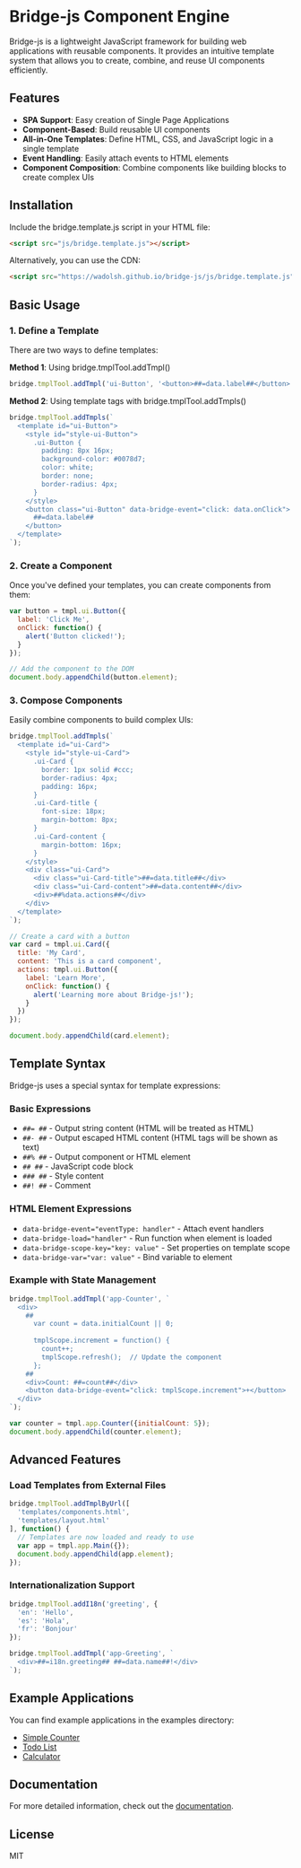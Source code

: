 # Bridge-js Component Engine

Bridge-js is a lightweight JavaScript framework for building web applications with reusable components. It provides an intuitive template system that allows you to create, combine, and reuse UI components efficiently.

## Features

- **SPA Support**: Easy creation of Single Page Applications
- **Component-Based**: Build reusable UI components
- **All-in-One Templates**: Define HTML, CSS, and JavaScript logic in a single template
- **Event Handling**: Easily attach events to HTML elements
- **Component Composition**: Combine components like building blocks to create complex UIs

## Installation

Include the bridge.template.js script in your HTML file:

```html
<script src="js/bridge.template.js"></script>
```

Alternatively, you can use the CDN:

```html
<script src="https://wadolsh.github.io/bridge-js/js/bridge.template.js"></script>
```

## Basic Usage

### 1. Define a Template

There are two ways to define templates:

**Method 1**: Using bridge.tmplTool.addTmpl()

```javascript
bridge.tmplTool.addTmpl('ui-Button', '<button>##=data.label##</button>');
```

**Method 2**: Using template tags with bridge.tmplTool.addTmpls()

```javascript
bridge.tmplTool.addTmpls(`
  <template id="ui-Button">
    <style id="style-ui-Button">
      .ui-Button {
        padding: 8px 16px;
        background-color: #0078d7;
        color: white;
        border: none;
        border-radius: 4px;
      }
    </style>
    <button class="ui-Button" data-bridge-event="click: data.onClick">
      ##=data.label##
    </button>
  </template>
`);
```

### 2. Create a Component

Once you've defined your templates, you can create components from them:

```javascript
var button = tmpl.ui.Button({
  label: 'Click Me',
  onClick: function() {
    alert('Button clicked!');
  }
});

// Add the component to the DOM
document.body.appendChild(button.element);
```

### 3. Compose Components

Easily combine components to build complex UIs:

```javascript
bridge.tmplTool.addTmpls(`
  <template id="ui-Card">
    <style id="style-ui-Card">
      .ui-Card {
        border: 1px solid #ccc;
        border-radius: 4px;
        padding: 16px;
      }
      .ui-Card-title {
        font-size: 18px;
        margin-bottom: 8px;
      }
      .ui-Card-content {
        margin-bottom: 16px;
      }
    </style>
    <div class="ui-Card">
      <div class="ui-Card-title">##=data.title##</div>
      <div class="ui-Card-content">##=data.content##</div>
      <div>##%data.actions##</div>
    </div>
  </template>
`);

// Create a card with a button
var card = tmpl.ui.Card({
  title: 'My Card',
  content: 'This is a card component',
  actions: tmpl.ui.Button({
    label: 'Learn More',
    onClick: function() {
      alert('Learning more about Bridge-js!');
    }
  })
});

document.body.appendChild(card.element);
```

## Template Syntax

Bridge-js uses a special syntax for template expressions:

### Basic Expressions

- `##= ##` - Output string content (HTML will be treated as HTML)
- `##- ##` - Output escaped HTML content (HTML tags will be shown as text)
- `##% ##` - Output component or HTML element
- `## ##` - JavaScript code block
- `### ##` - Style content
- `##! ##` - Comment

### HTML Element Expressions

- `data-bridge-event="eventType: handler"` - Attach event handlers
- `data-bridge-load="handler"` - Run function when element is loaded
- `data-bridge-scope-key="key: value"` - Set properties on template scope
- `data-bridge-var="var: value"` - Bind variable to element

### Example with State Management

```javascript
bridge.tmplTool.addTmpl('app-Counter', `
  <div>
    ##
      var count = data.initialCount || 0;
      
      tmplScope.increment = function() {
        count++;
        tmplScope.refresh();  // Update the component
      };
    ##
    <div>Count: ##=count##</div>
    <button data-bridge-event="click: tmplScope.increment">+</button>
  </div>
`);

var counter = tmpl.app.Counter({initialCount: 5});
document.body.appendChild(counter.element);
```

## Advanced Features

### Load Templates from External Files

```javascript
bridge.tmplTool.addTmplByUrl([
  'templates/components.html',
  'templates/layout.html'
], function() {
  // Templates are now loaded and ready to use
  var app = tmpl.app.Main({});
  document.body.appendChild(app.element);
});
```

### Internationalization Support

```javascript
bridge.tmplTool.addI18n('greeting', {
  'en': 'Hello',
  'es': 'Hola',
  'fr': 'Bonjour'
});

bridge.tmplTool.addTmpl('app-Greeting', `
  <div>##=i18n.greeting## ##=data.name##!</div>
`);
```

## Example Applications

You can find example applications in the examples directory:

- [Simple Counter](examples/counter.html)
- [Todo List](examples/todo.html)
- [Calculator](examples/calculator.html)

## Documentation

For more detailed information, check out the [documentation](https://wadolsh.github.io/bridge-js/).

## License

MIT